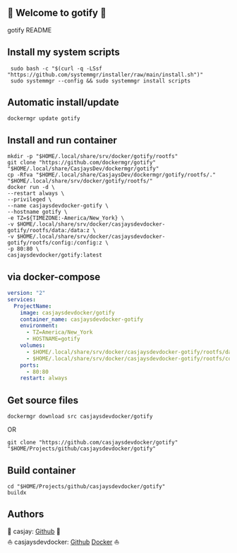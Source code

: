 ## 👋 Welcome to gotify 🚀  

gotify README  
  
  
## Install my system scripts  

```shell
 sudo bash -c "$(curl -q -LSsf "https://github.com/systemmgr/installer/raw/main/install.sh")"
 sudo systemmgr --config && sudo systemmgr install scripts  
```
  
## Automatic install/update  
  
```shell
dockermgr update gotify
```
  
## Install and run container
  
```shell
mkdir -p "$HOME/.local/share/srv/docker/gotify/rootfs"
git clone "https://github.com/dockermgr/gotify" "$HOME/.local/share/CasjaysDev/dockermgr/gotify"
cp -Rfva "$HOME/.local/share/CasjaysDev/dockermgr/gotify/rootfs/." "$HOME/.local/share/srv/docker/gotify/rootfs/"
docker run -d \
--restart always \
--privileged \
--name casjaysdevdocker-gotify \
--hostname gotify \
-e TZ=${TIMEZONE:-America/New_York} \
-v $HOME/.local/share/srv/docker/casjaysdevdocker-gotify/rootfs/data:/data:z \
-v $HOME/.local/share/srv/docker/casjaysdevdocker-gotify/rootfs/config:/config:z \
-p 80:80 \
casjaysdevdocker/gotify:latest
```
  
## via docker-compose  
  
```yaml
version: "2"
services:
  ProjectName:
    image: casjaysdevdocker/gotify
    container_name: casjaysdevdocker-gotify
    environment:
      - TZ=America/New_York
      - HOSTNAME=gotify
    volumes:
      - $HOME/.local/share/srv/docker/casjaysdevdocker-gotify/rootfs/data:/data:z
      - $HOME/.local/share/srv/docker/casjaysdevdocker-gotify/rootfs/config:/config:z
    ports:
      - 80:80
    restart: always
```
  
## Get source files  
  
```shell
dockermgr download src casjaysdevdocker/gotify
```
  
OR
  
```shell
git clone "https://github.com/casjaysdevdocker/gotify" "$HOME/Projects/github/casjaysdevdocker/gotify"
```
  
## Build container  
  
```shell
cd "$HOME/Projects/github/casjaysdevdocker/gotify"
buildx 
```
  
## Authors  
  
🤖 casjay: [Github](https://github.com/casjay) 🤖  
⛵ casjaysdevdocker: [Github](https://github.com/casjaysdevdocker) [Docker](https://hub.docker.com/u/casjaysdevdocker) ⛵  
